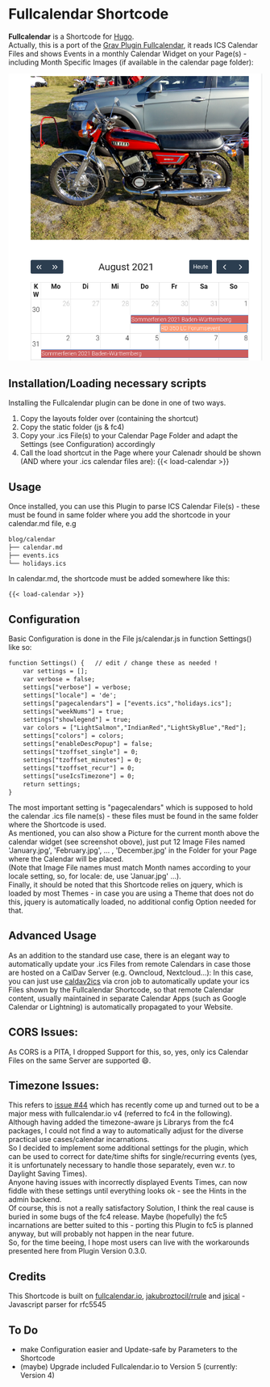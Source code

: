 # Fullcalendar Shortcode

**Fullcalendar** is a Shortcode for [Hugo](https://gohugo.io).  
Actually, this is a port of the [Grav Plugin Fullcalendar](http://github.com/wernerjoss/grav-plugin-fullcalendar), it reads ICS Calendar Files and shows Events in a monthly Calendar Widget on your Page(s) - including Month Specific Images (if available in the calendar page folder):

![](monthpic.png)

## Installation/Loading necessary scripts

Installing the Fullcalendar plugin can be done in one of two ways. 
1. Copy the layouts folder over (containing the shortcut)
2. Copy the static folder (js & fc4)
3. Copy your .ics File(s) to your Calendar Page Folder and adapt the Settings (see Configuration) accordingly
4. Call the load shortcut in the Page where your Calenadr should be shown (AND where your .ics calendar files are): {{< load-calendar >}}

## Usage

Once installed, you can use this Plugin to parse ICS Calendar File(s) - these must be found in same folder where you add the shortcode in your calendar.md file, e.g
```
blog/calendar
├── calendar.md
├── events.ics
└── holidays.ics
```
In calendar.md, the shortcode must be added somewhere like this:

    {{< load-calendar >}}

## Configuration
Basic Configuration is done in the File js/calendar.js in function Settings() like so:
```
function Settings() {	// edit / change these as needed !
	var settings = [];
	var verbose = false;
	settings["verbose"] = verbose;
	settings["locale"] = 'de';
	settings["pagecalendars"] = ["events.ics","holidays.ics"];
	settings["weekNums"] = true;
	settings["showlegend"] = true;
	var colors = ["LightSalmon","IndianRed","LightSkyBlue","Red"];
	settings["colors"] = colors;
	settings["enableDescPopup"] = false;
	settings["tzoffset_single"] = 0;
	settings["tzoffset_minutes"] = 0;
	settings["tzoffset_recur"] = 0;
	settings["useIcsTimezone"] = 0;
	return settings;
}
```
The most important setting is "pagecalendars" which is supposed to hold the calendar .ics file name(s) - these files must be found in the same folder where the Shortcode is used.  
As mentioned, you can also show a Picture for the current month above the calendar widget (see screenshot obove), just put 12 Image Files named 'January.jpg', 'February.jpg', ... , 'December.jpg' in the Folder for your Page where the Calendar will be placed.  
(Note that Image File names must match Month names according to your locale setting, so, for locale: de, use 'Januar.jpg' ...).  
Finally, it should be noted that this Shortcode relies on jquery, which is loaded by most Themes - in case you are using a Theme that does not do this, jquery is automatically loaded, no additional config Option needed for that.  

## Advanced Usage
As an addition to the standard use case, there is an elegant way to automatically update your .ics Files from remote Calendars in case those are hosted on a CalDav Server (e.g. Owncloud, Nextcloud...):
In this case, you can just use [caldav2ics](https://github.com/wernerjoss/caldav2ics) via cron job to automatically update your ics Files shown by the Fullcalendar Shortcode, so that remote Calendar content, usually maintained in separate Calendar Apps (such as Google Calendar or Lightning) is automatically propagated to your Website.  

## CORS Issues:
As CORS is a PITA, I dropped Support for this, so, yes, only ics Calendar Files on the same Server are supported :smile:.

## Timezone Issues:
This refers to [issue #44](https://github.com/wernerjoss/grav-plugin-fullcalendar/issues/44) which has recently come up and turned out to be a major mess with fullcalendar.io v4 (referred to fc4 in the following).  
Although having added the timezone-aware js Librarys from the fc4 packages, I could not find a way to automatically adjust for the diverse practical use cases/calendar incarnations.  
So I decided to implement some additional settings for the plugin, which can be used to correct for date/time shifts for single/recurring events (yes, it is unfortunately necessary to handle those separately, even w.r. to Daylight Saving Times).  
Anyone having issues with incorrectly displayed Events Times, can now fiddle with these settings until everything looks ok - see the Hints in the admin backend.  
Of course, this is not a really satisfactory Solution, I think the real cause is buried in some bugs of the fc4 release. Maybe (hopefully) the fc5 incarnations are better suited to this - porting this Plugin to fc5 is planned anyway, but will probably not happen in the near future.  
So, for the time beeing, I hope most users can live with the workarounds presented here from Plugin Version 0.3.0.

## Credits

This Shortcode is built on [fullcalendar.io](https://fullcalendar.io), [jakubroztocil/rrule](https://github.com/jakubroztocil/rrule) and [jsical](http://mozilla-comm.github.io/ical.js) - Javascript parser for rfc5545

## To Do

* make Configuration easier and Update-safe by Parameters to the Shortcode
* (maybe) Upgrade included Fullcalendar.io to Version 5 (currently: Version 4)

